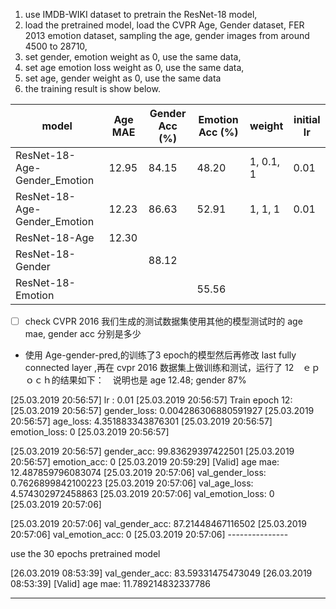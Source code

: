 1. use IMDB-WIKI dataset to pretrain the ResNet-18 model, 
2. load the pretrained model, load the CVPR Age, Gender dataset, FER 2013 emotion dataset, sampling the age, gender images from around 4500 to 28710, 
3. set gender, emotion weight as 0, use the same data, 
4. set age emotion loss weight as 0, use the same data,
5. set age, gender weight as 0, use the same data
4. the training result is show below.


model                                   |        Age  MAE    | Gender Acc (%)     |    Emotion  Acc (%)  |     weight      | initial lr     
----------------------------------------| ------------------ | ------------------ | ------------------- |---------------- | ----------------                    
ResNet-18-Age-Gender_Emotion            |    12.95           |  84.15             |  48.20              |  1, 0.1, 1      |   0.01           
ResNet-18-Age-Gender_Emotion            |    12.23           |  86.63             |  52.91              |    1, 1, 1       |      0.01  
ResNet-18-Age                           |  12.30             |                    |                     |                 |              
ResNet-18-Gender                        |                    |  88.12             |                      |                |                 
ResNet-18-Emotion                       |                    |                    |   55.56              |                 |                    


-  [ ] check CVPR 2016 我们生成的测试数据集使用其他的模型测试时的 age mae, gender acc 分别是多少

* 使用 Age-gender-pred,的训练了3 epoch的模型然后再修改 last fully connected layer ,再在 cvpr 2016 数据集上做训练和测试，运行了 12　ｅｐｏｃｈ的结果如下：　说明也是 age 12.48; gender 87%

[25.03.2019 20:56:57] lr : 0.01
[25.03.2019 20:56:57] Train epoch    12:
[25.03.2019 20:56:57]           gender_loss: 0.004286306880591927
[25.03.2019 20:56:57]           age_loss: 4.351883343876301
[25.03.2019 20:56:57]           emotion_loss: 0
[25.03.2019 20:56:57] 

[25.03.2019 20:56:57]           gender_acc: 99.83629397422501
[25.03.2019 20:56:57]           emotion_acc: 0
[25.03.2019 20:59:29] [Valid] age mae: 12.487859796083074
[25.03.2019 20:57:06]           val_gender_loss: 0.7626899842100223
[25.03.2019 20:57:06]           val_age_loss: 4.574302972458863
[25.03.2019 20:57:06]           val_emotion_loss: 0
[25.03.2019 20:57:06] 

[25.03.2019 20:57:06]           val_gender_acc: 87.21448467116502
[25.03.2019 20:57:06]           val_emotion_acc: 0
[25.03.2019 20:57:06] ---------------


use the 30 epochs pretrained model

[26.03.2019 08:53:39]           val_gender_acc: 83.59331475473049
[26.03.2019 08:53:39] [Valid] age mae: 11.789214832337786


--------------------------------------------------------------------------------------------------
